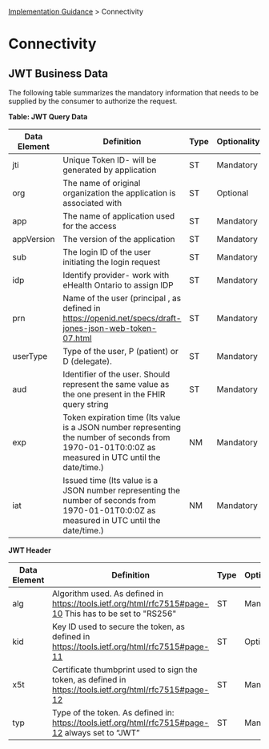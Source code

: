 <p id="breadcrumb">

[Implementation Guidance](https://simplifier.net/guide/OntarioLaboratoriesInformationSystemConsumerQuery/ImplementationGuidance) > Connectivity

</p>


# Connectivity

## JWT Business Data

The following table summarizes the mandatory information that needs to be supplied by the consumer to authorize the request.

**Table: JWT Query Data**



| Data Element     | Definition                                                                                         | Type | Optionality | Length | Example                          |
|------------|---------------------------------------------------------------------------------------------------------|------|-------------|--------|----------------------------------|
| jti        | Unique Token ID- will be generated by application                                                       | ST   | Mandatory   | 1..40  |                                  |
| org        | The name of original organization the application is associated with                                    | ST   | Optional    | 1..70  | University Health Network        |
| app        | The name of application used for the access                                                             | ST   | Mandatory   | 1..50  | Medly                            |
| appVersion | The version of the application                                                                          | ST   | Mandatory   | 1..10  | 1.03                             |
| sub        | The login ID of the user initiating the login request                                                   | ST   | Mandatory   | 1..50  | jasmith@myhealthapp.com          |
| idp        | Identify provider- work with eHealth Ontario to assign IDP                                              | ST   | Mandatory   | 1..255  | http://ehealthontario.ca/fhir/NamingSystem/idp-medly |
| prn        | Name of the user (principal , as defined in https://openid.net/specs/draft-jones-json-web-token-07.html | ST   | Mandatory   | 1..75  | John Smith                       |
| userType   | Type of the user, P (patient) or D (delegate).                                    | ST   | Mandatory   | 1..10  | P            |
aud   | Identifier of the user. Should represent the same value as the one present in the FHIR query string                                  | ST   | Mandatory   | 1..90  |             |
exp   | Token expiration time (Its value is a JSON number representing the number of seconds from 1970-01-01T0:0:0Z as measured in UTC until the date/time.)                                 | NM   | Mandatory   | 1..20  |             |
iat  | Issued time (Its value is a JSON number representing the number of seconds from 1970-01-01T0:0:0Z as measured in UTC until the date/time.)                                  | NM   | Mandatory   | 1..20  |  1444143566          |


**JWT Header**



| Data Element     | Definition                                                                                         | Type | Optionality |
|------------|---------------------------------------------------------------------------------------------------------|------|-------------|
| alg      | Algorithm used.  As defined in https://tools.ietf.org/html/rfc7515#page-10 This has to be set to  "RS256"                                                       | ST   | Mandatory   |
| kid       | Key ID used to secure the token, as defined in https://tools.ietf.org/html/rfc7515#page-11                                    | ST   | Optional    |
| x5t     | Certificate thumbprint used to sign the token, as defined in https://tools.ietf.org/html/rfc7515#page-12                                                      | ST   | Mandatory   |
| typ    | Type of the token. As defined in: https://tools.ietf.org/html/rfc7515#page-12 always set to “JWT”                                  | ST   | Mandatory    |

